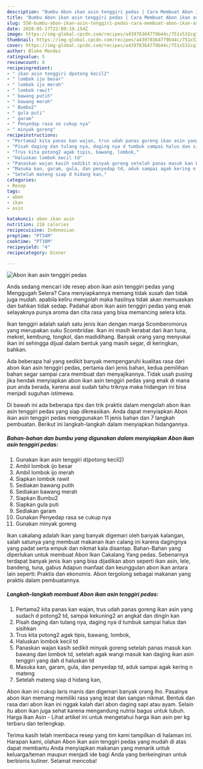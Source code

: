 ```yaml
---
description: "Bumbu Abon ikan asin tenggiri pedas | Cara Membuat Abon ikan asin tenggiri pedas Yang Paling Enak"
title: "Bumbu Abon ikan asin tenggiri pedas | Cara Membuat Abon ikan asin tenggiri pedas Yang Paling Enak"
slug: 550-bumbu-abon-ikan-asin-tenggiri-pedas-cara-membuat-abon-ikan-asin-tenggiri-pedas-yang-paling-enak
date: 2020-05-17T22:09:19.154Z
image: https://img-global.cpcdn.com/recipes/a43978364779b44c/751x532cq70/abon-ikan-asin-tenggiri-pedas-foto-resep-utama.jpg
thumbnail: https://img-global.cpcdn.com/recipes/a43978364779b44c/751x532cq70/abon-ikan-asin-tenggiri-pedas-foto-resep-utama.jpg
cover: https://img-global.cpcdn.com/recipes/a43978364779b44c/751x532cq70/abon-ikan-asin-tenggiri-pedas-foto-resep-utama.jpg
author: Blake Mendez
ratingvalue: 5
reviewcount: 8
recipeingredient:
- " ikan asin tenggiri dpotong kecil2"
- " lombok ijo besar"
- " lombok ijo merah"
- " lombok rawit"
- " bawang putih"
- " bawang merah"
- " Bumbu2"
- " gula puti"
- " garam"
- " Penyedap rasa se cukup nya"
- " minyak goreng"
recipeinstructions:
- "Pertama2 kita panas kan wajan, trus udah panas goreng ikan asin yang sudach d potong2 td, sampai kekuning2 an angkat dan dingin kan"
- "Pisah daging dan tulang nya, daging nya d tumbuk sampai halus dan sisihkan"
- "Trus kita potong2 agak tipis, bawang, lombok,"
- "Haluskan lombok kecil td"
- "Panaskan wajan kasih sedikit minyak goreng setelah panas masuk kan bawang dan lombok td, setelah agak wangi masuk kan daging ikan asin tenggiri yang dah d haluskan td"
- "Masuka kan, garam, gula, dan penyedap td, aduk sampai agak kering n mateng"
- "Setelah mateng siap d hidang kan,"
categories:
- Resep
tags:
- abon
- ikan
- asin

katakunci: abon ikan asin 
nutrition: 216 calories
recipecuisine: Indonesian
preptime: "PT34M"
cooktime: "PT38M"
recipeyield: "4"
recipecategory: Dinner

---
```



![Abon ikan asin tenggiri pedas](https://img-global.cpcdn.com/recipes/a43978364779b44c/751x532cq70/abon-ikan-asin-tenggiri-pedas-foto-resep-utama.jpg)

Anda sedang mencari ide resep abon ikan asin tenggiri pedas yang Menggugah Selera? Cara menyiapkannya memang tidak susah dan tidak juga mudah. apabila keliru mengolah maka hasilnya tidak akan memuaskan dan bahkan tidak sedap. Padahal abon ikan asin tenggiri pedas yang enak selayaknya punya aroma dan cita rasa yang bisa memancing selera kita.

Ikan tenggiri adalah salah satu jenis ikan dengan marga Scomberomorus yang merupakan suku Scombridae. Ikan ini masih kerabat dari ikan tuna, mekrel, kembung, tongkol, dan madidihang. Banyak orang yang menyukai ikan ini sehingga dijual dalam bentuk yang masih segar, di keringkan, bahkan.

Ada beberapa hal yang sedikit banyak mempengaruhi kualitas rasa dari abon ikan asin tenggiri pedas, pertama dari jenis bahan, kedua pemilihan bahan segar sampai cara membuat dan menyajikannya. Tidak usah pusing jika hendak menyiapkan abon ikan asin tenggiri pedas yang enak di mana pun anda berada, karena asal sudah tahu triknya maka hidangan ini bisa menjadi suguhan istimewa.


Di bawah ini ada beberapa tips dan trik praktis dalam mengolah abon ikan asin tenggiri pedas yang siap dikreasikan. Anda dapat menyiapkan Abon ikan asin tenggiri pedas menggunakan 11 jenis bahan dan 7 langkah pembuatan. Berikut ini langkah-langkah dalam menyiapkan hidangannya.

<!--inarticleads1-->

##### Bahan-bahan dan bumbu yang digunakan dalam menyiapkan Abon ikan asin tenggiri pedas:

1. Gunakan  ikan asin tenggiri d(potong kecil2)
1. Ambil  lombok ijo besar
1. Ambil  lombok ijo merah
1. Siapkan  lombok rawit
1. Sediakan  bawang putih
1. Sediakan  bawang merah
1. Siapkan  Bumbu2
1. Siapkan  gula puti
1. Sediakan  garam
1. Gunakan  Penyedap rasa se cukup nya
1. Gunakan  minyak goreng


Ikan cakalang adalah ikan yang banyak digemari oleh banyak kalangan, salah satunya yang membuat makanan ikan calang ini karena dagingnya yang padat serta empuk dan nikmat kala disantap. Bahan-Bahan yang diperlukan untuk membuat Abon Ikan Cakalang Yang pedas. Sebenarnya terdapat banyak jenis ikan yang bisa dijadikan abon seperti ikan asin, lele, bandeng, tuna, gabus Adapun manfaat dan keunggulan abon ikan antara lain seperti: Praktis dan ekonomis. Abon tergolong sebagai makanan yang praktis dalam pembuatannya. 

<!--inarticleads2-->

##### Langkah-langkah membuat Abon ikan asin tenggiri pedas:

1. Pertama2 kita panas kan wajan, trus udah panas goreng ikan asin yang sudach d potong2 td, sampai kekuning2 an angkat dan dingin kan
1. Pisah daging dan tulang nya, daging nya d tumbuk sampai halus dan sisihkan
1. Trus kita potong2 agak tipis, bawang, lombok,
1. Haluskan lombok kecil td
1. Panaskan wajan kasih sedikit minyak goreng setelah panas masuk kan bawang dan lombok td, setelah agak wangi masuk kan daging ikan asin tenggiri yang dah d haluskan td
1. Masuka kan, garam, gula, dan penyedap td, aduk sampai agak kering n mateng
1. Setelah mateng siap d hidang kan,


Abon ikan ini cukup laris manis dan digemari banyak orang lho. Pasalnya abon ikan memang memiliki rasa yang lezat dan sangan nikmat. Bentuk dan rasa dari abon ikan ini nggak kalah dari abon daging sapi atau ayam. Selain itu abon ikan juga sehat karena mengandung nutrisi bagus untuk tubuh. Harga Ikan Asin - Lihat artikel ini untuk mengetahui harga ikan asin per kg terbaru dan terlengkap. 

Terima kasih telah membaca resep yang tim kami tampilkan di halaman ini. Harapan kami, olahan Abon ikan asin tenggiri pedas yang mudah di atas dapat membantu Anda menyiapkan makanan yang menarik untuk keluarga/teman maupun menjadi ide bagi Anda yang berkeinginan untuk berbisnis kuliner. Selamat mencoba!
